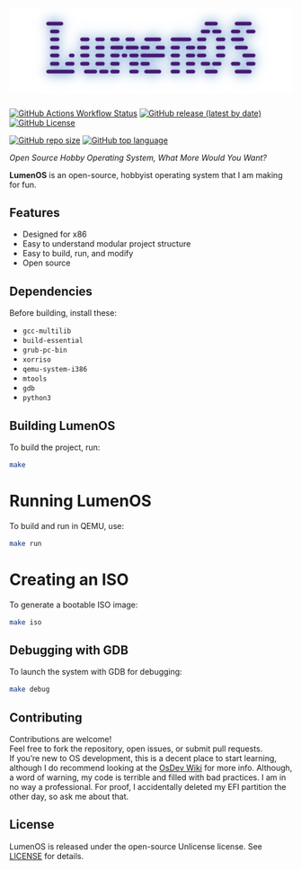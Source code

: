 <h1 align="center"><img src="./.assets/Lumen2.png"/></h1>

[![GitHub Actions Workflow Status](https://img.shields.io/github/actions/workflow/status/xlumen1/LumenOS/build.yml)](#)
[![GitHub release (latest by date)](https://img.shields.io/github/v/release/xlumen1/LumenOS)](https://github.com/xlumen1/LumenOS/releases)
[![GitHub License](https://img.shields.io/github/license/xlumen1/LumenOS)](./LICENSE)

[![GitHub repo size](https://img.shields.io/github/repo-size/xlumen1/LumenOS)](#)
[![GitHub top language](https://img.shields.io/github/languages/top/xlumen1/LumenOS)](https://github.com/search?q=repo%3Axlumen1%2FLumenOS++language%3AC&type=code)

*Open Source Hobby Operating System, What More Would You Want?*

**LumenOS** is an open-source, hobbyist operating system that I am making for fun.

## Features

- Designed for x86
- Easy to understand modular project structure
- Easy to build, run, and modify
- Open source

## Dependencies

Before building, install these:
- `gcc-multilib`
- `build-essential`
- `grub-pc-bin`
- `xorriso`
- `qemu-system-i386`
- `mtools`
- `gdb`
- `python3`

## Building LumenOS

To build the project, run:

```bash
make
```

# Running LumenOS

To build and run in QEMU, use:

```bash
make run
```

# Creating an ISO

To generate a bootable ISO image:

```bash
make iso
```
## Debugging with GDB

To launch the system with GDB for debugging:

```bash
make debug
```

## Contributing

Contributions are welcome!  
Feel free to fork the repository, open issues, or submit pull requests.  
If you’re new to OS development, this is a decent place to start learning, although I do recommend looking at the [OsDev Wiki](https://wiki.osdev.org) for more info. Although, a word of warning, my code is terrible and filled with bad practices. I am in no way a professional. For proof, I accidentally deleted my EFI partition the other day, so ask me about that.

## License

LumenOS is released under the open-source Unlicense license. See [LICENSE](LICENSE) for details.
